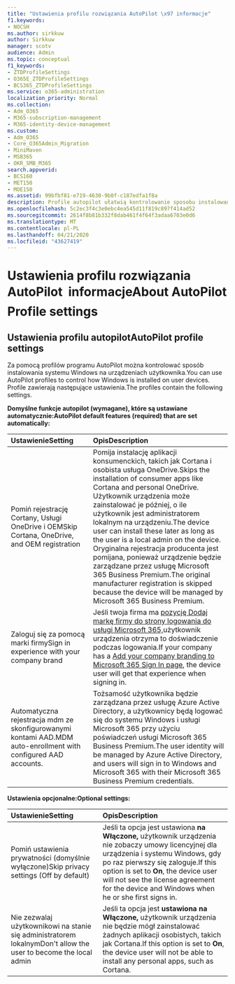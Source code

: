 ```yaml
---
title: "Ustawienia profilu rozwiązania AutoPilot \x97 informacje"
f1.keywords:
- NOCSH
ms.author: sirkkuw
author: Sirkkuw
manager: scotv
audience: Admin
ms.topic: conceptual
f1_keywords:
- ZTDProfileSettings
- O365E_ZTDProfileSettings
- BCS365_ZTDProfileSettings
ms.service: o365-administration
localization_priority: Normal
ms.collection:
- Adm_O365
- M365-subscription-management
- M365-identity-device-management
ms.custom:
- Adm_O365
- Core_O365Admin_Migration
- MiniMaven
- MSB365
- OKR_SMB_M365
search.appverid:
- BCS160
- MET150
- MOE150
ms.assetid: 99bfbf81-e719-4630-9b0f-c187edfa1f8a
description: Profile autopilot ułatwią kontrolowanie sposobu instalowania systemu Windows na urządzeniach użytkowników. Profile zawierają ustawienia domyślne i opcjonalne, takie jak pomiń instalację Cortany.
ms.openlocfilehash: 5c2ec3f4c3e0ebc4ea545d11f819c897f414ad52
ms.sourcegitcommit: 2614f8b81b332f8dab461f4f64f3adaa6703e0d6
ms.translationtype: MT
ms.contentlocale: pl-PL
ms.lasthandoff: 04/21/2020
ms.locfileid: "43627419"
---
```

# <a name="about-autopilot-profile-settings"></a><span data-ttu-id="8dfe3-104">Ustawienia profilu rozwiązania AutoPilot  informacje</span><span class="sxs-lookup"><span data-stu-id="8dfe3-104">About AutoPilot Profile settings</span></span>

## <a name="autopilot-profile-settings"></a><span data-ttu-id="8dfe3-105">Ustawienia profilu autopilot</span><span class="sxs-lookup"><span data-stu-id="8dfe3-105">AutoPilot profile settings</span></span>

<span data-ttu-id="8dfe3-106">Za pomocą profilów programu AutoPilot można kontrolować sposób instalowania systemu Windows na urządzeniach użytkownika.</span><span class="sxs-lookup"><span data-stu-id="8dfe3-106">You can use AutoPilot profiles to control how Windows is installed on user devices.</span></span> <span data-ttu-id="8dfe3-107">Profile zawierają następujące ustawienia.</span><span class="sxs-lookup"><span data-stu-id="8dfe3-107">The profiles contain the following settings.</span></span>
  
 <span data-ttu-id="8dfe3-108">**Domyślne funkcje autopilot (wymagane), które są ustawiane automatycznie:**</span><span class="sxs-lookup"><span data-stu-id="8dfe3-108">**AutoPilot default features (required) that are set automatically:**</span></span>
  
|<span data-ttu-id="8dfe3-109">**Ustawienie**</span><span class="sxs-lookup"><span data-stu-id="8dfe3-109">**Setting**</span></span>|<span data-ttu-id="8dfe3-110">**Opis**</span><span class="sxs-lookup"><span data-stu-id="8dfe3-110">**Description**</span></span>|
|:-----|:-----|
|<span data-ttu-id="8dfe3-111">Pomiń rejestrację Cortany, Usługi OneDrive i OEM</span><span class="sxs-lookup"><span data-stu-id="8dfe3-111">Skip Cortana, OneDrive, and OEM registration</span></span>  <br/> |<span data-ttu-id="8dfe3-112">Pomija instalację aplikacji konsumenckich, takich jak Cortana i osobista usługa OneDrive.</span><span class="sxs-lookup"><span data-stu-id="8dfe3-112">Skips the installation of consumer apps like Cortana and personal OneDrive.</span></span> <span data-ttu-id="8dfe3-113">Użytkownik urządzenia może zainstalować je później, o ile użytkownik jest administratorem lokalnym na urządzeniu.</span><span class="sxs-lookup"><span data-stu-id="8dfe3-113">The device user can install these later as long as the user is a local admin on the device.</span></span> <span data-ttu-id="8dfe3-114">Oryginalna rejestracja producenta jest pomijana, ponieważ urządzenie będzie zarządzane przez usługę Microsoft 365 Business Premium.</span><span class="sxs-lookup"><span data-stu-id="8dfe3-114">The original manufacturer registration is skipped because the device will be managed by Microsoft 365 Business Premium.</span></span>  <br/> |
|<span data-ttu-id="8dfe3-115">Zaloguj się za pomocą marki firmy</span><span class="sxs-lookup"><span data-stu-id="8dfe3-115">Sign in experience with your company brand</span></span>  <br/> |<span data-ttu-id="8dfe3-116">Jeśli twoja firma ma [pozycję Dodaj markę firmy do strony logowania do usługi Microsoft 365,](https://support.office.com/article/a1229cdb-ce19-4da5-90c7-2b9b146aef0a)użytkownik urządzenia otrzyma to doświadczenie podczas logowania.</span><span class="sxs-lookup"><span data-stu-id="8dfe3-116">If your company has a [Add your company branding to Microsoft 365 Sign In page](https://support.office.com/article/a1229cdb-ce19-4da5-90c7-2b9b146aef0a), the device user will get that experience when signing in.</span></span>  <br/> |
|<span data-ttu-id="8dfe3-117">Automatyczna rejestracja mdm ze skonfigurowanymi kontami AAD.</span><span class="sxs-lookup"><span data-stu-id="8dfe3-117">MDM auto-enrollment with configured AAD accounts.</span></span>  <br/> |<span data-ttu-id="8dfe3-118">Tożsamość użytkownika będzie zarządzana przez usługę Azure Active Directory, a użytkownicy będą logować się do systemu Windows i usługi Microsoft 365 przy użyciu poświadczeń usługi Microsoft 365 Business Premium.</span><span class="sxs-lookup"><span data-stu-id="8dfe3-118">The user identity will be managed by Azure Active Directory, and users will sign in to Windows and Microsoft 365 with their Microsoft 365 Business Premium credentials.</span></span>  <br/> |
   
 <span data-ttu-id="8dfe3-119">**Ustawienia opcjonalne:**</span><span class="sxs-lookup"><span data-stu-id="8dfe3-119">**Optional settings:**</span></span>
  
|<span data-ttu-id="8dfe3-120">**Ustawienie**</span><span class="sxs-lookup"><span data-stu-id="8dfe3-120">**Setting**</span></span>|<span data-ttu-id="8dfe3-121">**Opis**</span><span class="sxs-lookup"><span data-stu-id="8dfe3-121">**Description**</span></span>|
|:-----|:-----|
|<span data-ttu-id="8dfe3-122">Pomiń ustawienia prywatności (domyślnie wyłączone)</span><span class="sxs-lookup"><span data-stu-id="8dfe3-122">Skip privacy settings (Off by default)</span></span>  <br/> |<span data-ttu-id="8dfe3-123">Jeśli ta opcja jest ustawiona **na Włączone,** użytkownik urządzenia nie zobaczy umowy licencyjnej dla urządzenia i systemu Windows, gdy po raz pierwszy się zaloguje.</span><span class="sxs-lookup"><span data-stu-id="8dfe3-123">If this option is set to **On**, the device user will not see the license agreement for the device and Windows when he or she first signs in.</span></span>  <br/> |
|<span data-ttu-id="8dfe3-124">Nie zezwalaj użytkownikowi na stanie się administratorem lokalnym</span><span class="sxs-lookup"><span data-stu-id="8dfe3-124">Don't allow the user to become the local admin</span></span>  <br/> |<span data-ttu-id="8dfe3-125">Jeśli ta opcja jest **ustawiona na Włączone,** użytkownik urządzenia nie będzie mógł zainstalować żadnych aplikacji osobistych, takich jak Cortana.</span><span class="sxs-lookup"><span data-stu-id="8dfe3-125">If this option is set to **On**, the device user will not be able to install any personal apps, such as Cortana.</span></span><br/> |
   
